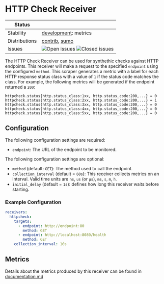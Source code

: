 # HTTP Check Receiver

<!-- status autogenerated section -->
| Status        |           |
| ------------- |-----------|
| Stability     | [development]: metrics   |
| Distributions | [contrib], [sumo] |
| Issues        | ![Open issues](https://img.shields.io/github/issues-search/open-telemetry/opentelemetry-collector-contrib?query=is%3Aissue%20is%3Aopen%20label%3Areceiver%2Fhttpcheck%20&label=open&color=orange&logo=opentelemetry) ![Closed issues](https://img.shields.io/github/issues-search/open-telemetry/opentelemetry-collector-contrib?query=is%3Aissue%20is%3Aclosed%20label%3Areceiver%2Fhttpcheck%20&label=closed&color=blue&logo=opentelemetry) |

[development]: https://github.com/open-telemetry/opentelemetry-collector#development
[contrib]: https://github.com/open-telemetry/opentelemetry-collector-releases/tree/main/distributions/otelcol-contrib
[sumo]: https://github.com/SumoLogic/sumologic-otel-collector
<!-- end autogenerated section -->

The HTTP Check Receiver can be used for synthethic checks against HTTP endpoints. This receiver will make a request to the specified `endpoint` using the
configured `method`. This scraper generates a metric with a label for each HTTP response status class with a value of `1` if the status code matches the
class. For example, the following metrics will be generated if the endpoint returned a `200`:

```
httpcheck.status{http.status_class:1xx, http.status_code:200,...} = 0
httpcheck.status{http.status_class:2xx, http.status_code:200,...} = 1
httpcheck.status{http.status_class:3xx, http.status_code:200,...} = 0
httpcheck.status{http.status_class:4xx, http.status_code:200,...} = 0
httpcheck.status{http.status_class:5xx, http.status_code:200,...} = 0
```

## Configuration

The following configuration settings are required:

- `endpoint`: The URL of the endpoint to be monitored.

The following configuration settings are optional:

- `method` (default: `GET`): The method used to call the endpoint.
- `collection_interval` (default = `60s`): This receiver collects metrics on an interval. Valid time units are `ns`, `us` (or `µs`), `ms`, `s`, `m`, `h`.
- `initial_delay` (default = `1s`): defines how long this receiver waits before starting.

### Example Configuration

```yaml
receivers:
  httpcheck:
    targets:
      - endpoint: http://endpoint:80
        method: GET
      - endpoint: http://localhost:8080/health
        method: GET
    collection_interval: 10s
```

## Metrics

Details about the metrics produced by this receiver can be found in [documentation.md](./documentation.md)
